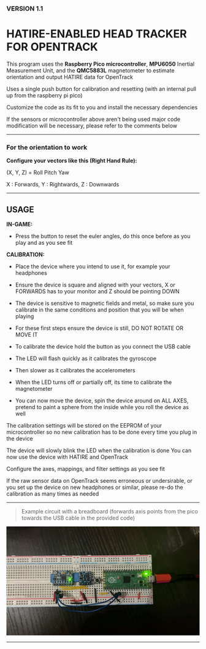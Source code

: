 ### VERSION 1.1


# HATIRE-ENABLED HEAD TRACKER FOR OPENTRACK

This program uses the **Raspberry Pico microcontroller**,
**MPU6050** Inertial Measurement Unit, and the **QMC5883L**
magnetometer to estimate orientation and output HATIRE
data for OpenTrack

Uses a single push button for calibration and resetting (with an internal pull up from the raspberry pi pico)

Customize the code as its fit to you and install the necessary dependencies

If the sensors or microcontroller above aren't being used
major code modification will be necessary, please refer to the comments below

***

### For the orientation to work

**Configure your vectors like this (Right Hand Rule):**

(X, Y, Z) = Roll Pitch Yaw

X : Forwards,
Y : Rightwards,
Z : Downwards
***
## USAGE

**IN-GAME:**

* Press the button to reset the euler angles, do this once
before as you play and as you see fit

**CALIBRATION:**

* Place the device where you intend to use it, for example your headphones
* Ensure the device is square and aligned with your vectors, X or FORWARDS has to your monitor and Z should be pointing DOWN

* The device is sensitive to magnetic fields and metal, so make sure you calibrate in the same conditions and position that you will be when playing

* For these first steps ensure the device is still, DO NOT ROTATE OR MOVE IT

* To calibrate the device hold the button as you connect the USB cable

* The LED will flash quickly as it calibrates the gyroscope

* Then slower as it calibrates the accelerometers

* When the LED turns off or partially off, its time to calibrate the magnetometer
  
* You can now move the device, spin the device around on ALL AXES, pretend to paint a sphere from the inside while you roll the device as well

The calibration settings will be stored on the EEPROM of your microcontroller so no new calibration has to be done every time you plug in the device

The device will slowly blink the LED when the calibration is done
You can now use the device with HATIRE and OpenTrack

Configure the axes, mappings, and filter settings as you see fit

If the raw sensor data on OpenTrack seems erroneous or undersirable,
or you set up the device on new headphones or similar,
please re-do the calibration as many times as needed

***
> Example circuit with a breadboard (forwards axis points from the pico towards the USB cable in the provided code)

![Example circuit with a breadboard](/example/breadboard_circuit.jpg)
***